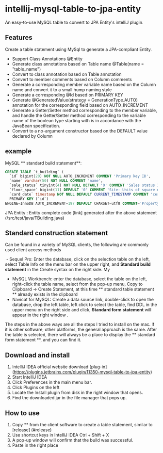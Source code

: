 # intellij-mysql-table-to-jpa-entity
An easy-to-use MySQL table to convert to JPA Entity's intelliJ plugin.

## Features
Create a table statement using MySql to generate a JPA-compliant Entity.

- Support Class Annotations @Entity
- Generate class annotations based on Table name @Table(name = "table_name")
- Convert to class annotation based on Table annotation
- Convert to member comments based on Column comments
- Generate a corresponding member variable name based on the Column name and convert it to a small hump naming style
- Generate a corresponding @Id based on PRIMARY KEY
- Generate @GeneratedValue(strategy = GenerationType.AUTO) annotation for the corresponding field based on AUTO_INCREMENT
- Generate a Getter/Setter method corresponding to the member variable, and handle the Getter/Setter method corresponding to the variable name of the boolean type starting with is in accordance with the JavaBean specification.
- Convert to a no-argument constructor based on the DEFAULT value declared by Column

## example
MySQL ** standard build statement**:
```sql
CREATE TABLE `t_building` (
  `id` bigint(20) NOT NULL AUTO_INCREMENT COMMENT 'Primary key ID',
  `name` varchar(50) NOT NULL COMMENT 'name',
  `sale_status` tinyint(4) NOT NULL DEFAULT '0' COMMENT 'Sales status 1-on sale, 2-for sale, 3-sales',
  `floor_space` bigint(11) DEFAULT '0' COMMENT 'Site: Units of square decimeter',
  `card_date` timestamp NOT NULL DEFAULT CURRENT_TIMESTAMP COMMENT 'certification time',
  PRIMARY KEY (`id`)
ENGINE=InnoDB AUTO_INCREMENT=197 DEFAULT CHARSET=utf8 COMMENT='Property Master';
```
JPA Entity :
Entity complete code [link] generated after the above statement (/src/test/java/TBuilding.java)

## Standard construction statement
Can be found in a variety of MySQL clients, the following are commonly used client access methods

 - Sequel Pro: Enter the database, click on the selection table on the left, select Table Info on the menu bar on the upper right, and **Standard build statement** in the Create syntax on the right side.
My
- MySQL Workbench: enter the database, select the table on the left, right-click the table name, select from the pop-up menu, Copy to Clipboard -> Create Statement, at this time ** standard table statement ** already exists in the clipboard
- Navicat for MySQL: Create a data source link, double-click to open the database, drop the left table, left click to select the table, find DDL in the upper menu on the right side and click, **Standard form statement** will appear in the right window .

The steps in the above ways are all the steps I tried to install on the mac. If it is other software, other platforms, the general approach is the same. After the table is selected, there will always be a place to display the ** standard form statement **, and you can find it.

## Download and install
1. IntelliJ IDEA official website download [plug-in] (https://plugins.jetbrains.com/plugin/11350-mysql-table-to-jpa-entity)
2. Start IntelliJ IDEA
3. Click Preferences in the main menu bar.
4. Click Plugins on the left
5. Locate the Install plugin from disk in the right window that opens.
6. Find the downloaded jar in the file manager that pops up.

## How to use
1. Copy ** from the client software to create a table statement, similar to [release] (#release)
2. Use shortcut keys in IntelliJ IDEA Ctrl + Shift + X
3. A pop-up window will confirm that the build was successful.
4. Paste in the right place